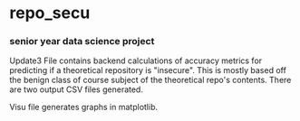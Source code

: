 # repo_secu
### senior year data science project
Update3 File contains backend calculations of accuracy metrics for predicting if a theoretical repository is "insecure". This is mostly based off the benign class of course subject of the theoretical repo's contents.
There are two output CSV files generated.

Visu file generates graphs in matplotlib.
